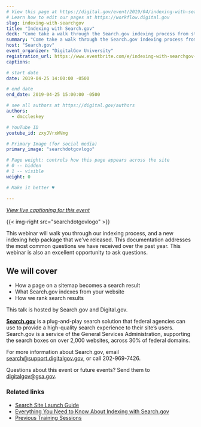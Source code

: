 ```yaml
---
# View this page at https://digital.gov/event/2019/04/indexing-with-searchgov
# Learn how to edit our pages at https://workflow.digital.gov
slug: indexing-with-searchgov
title: "Indexing with Search.gov"
deck: "Come take a walk through the Search.gov indexing process from start to finish"
summary: "Come take a walk through the Search.gov indexing process from start to finish."
host: "Search.gov"
event_organizer: "DigitalGov University"
registration_url: https://www.eventbrite.com/e/indexing-with-searchgov-registration-60430277587
captions: 

# start date
date: 2019-04-25 14:00:00 -0500

# end date
end_date: 2019-04-25 15:00:00 -0500

# see all authors at https://digital.gov/authors
authors: 
  - dmccleskey

# YouTube ID
youtube_id: zxyJVrxWVmg

# Primary Image (for social media)
primary_image: "searchdotgovlogo"

# Page weight: controls how this page appears across the site
# 0 -- hidden
# 1 -- visible
weight: 0

# Make it better ♥

---
```

_[View live captioning for this event](https://www.captionedtext.com/client/event.aspx?EventID=4009164&CustomerID=321)_

{{< img-right src="searchdotgovlogo"  >}}

This webinar will walk you through our indexing process, and a new indexing help package that we’ve released. This documentation addresses the most common questions we have received over the past year. This webinar is also an excellent opportunity to ask questions.

## We will cover

- How a page on a sitemap becomes a search result
- What Search.gov indexes from your website
- How we rank search results

This talk is hosted by Search.gov and Digital.gov.

[**Search.gov**](https://search.gov/) is a plug-and-play search solution that federal agencies can use to provide a high-quality search experience to their site’s users. Search.gov is a service of the General Services Administration, supporting the search boxes on over 2,000 websites, across 30% of federal domains.

For more information about Search.gov, email [search@support.digitalgov.gov](mailto:search@support.digitalgov.gov), or call 202-969-7426.

Questions about this event or future events? Send them to [digitalgov@gsa.gov](mailto:digitalgov@gsa.gov).

### Related links

 - [Search Site Launch Guide](https://search.gov/manual/site-launch-guide.html)
 - [Everything You Need to Know About Indexing with Search.gov](https://search.gov/manual/indexing-with-searchgov.html)
 - [Previous Training Sessions](https://search.gov/manual/training.html)
